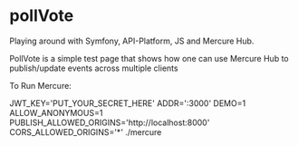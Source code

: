 # pollVote

Playing around with Symfony, API-Platform, JS and Mercure Hub. 

PollVote is a simple test page that shows how one can use Mercure Hub to publish/update events across multiple clients

To Run Mercure:

JWT_KEY='PUT_YOUR_SECRET_HERE' ADDR=':3000' DEMO=1 ALLOW_ANONYMOUS=1 PUBLISH_ALLOWED_ORIGINS='http://localhost:8000' CORS_ALLOWED_ORIGINS='*' ./mercure 